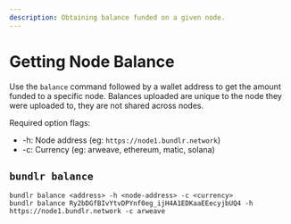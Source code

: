 ```yaml
---
description: Obtaining balance funded on a given node.
---
```


# Getting Node Balance

Use the `balance` command followed by a wallet address to get the amount funded to a specific node. Balances uploaded are unique to the node they were uploaded to, they are not shared across nodes.

Required option flags:

-   -h: Node address (eg: `https://node1.bundlr.network`)
-   -c: Currency (eg: arweave, ethereum, matic, solana)

## `bundlr balance`

```console
bundlr balance <address> -h <node-address> -c <currency>
bundlr balance Ry2bDGfBIvYtvDPYnf0eg_ijH4A1EDKaaEEecyjbUQ4 -h https://node1.bundlr.network -c arweave
```
